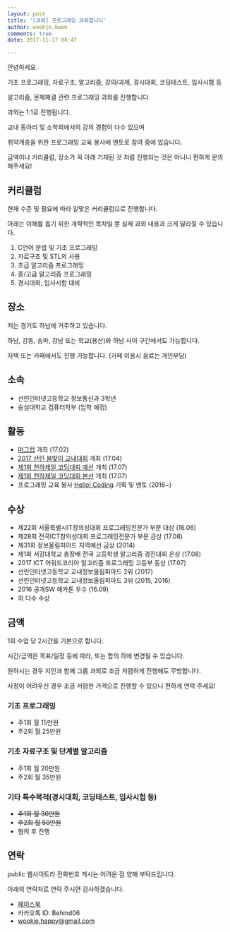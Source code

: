 ```yaml
---
layout: post
title: '[과외] 프로그래밍 과외합니다'
author: wookje.kwon
comments: true
date: 2017-11-17 08:47

---
```


안녕하세요.

기초 프로그래밍, 자료구조, 알고리즘, 강의/과제, 경시대회, 코딩테스트, 입사시험 등

알고리즘, 문제해결 관련 프로그래밍 과외를 진행합니다. 

과외는 1:1로 진행됩니다.

교내 동아리 및 소학회에서의 강의 경험이 다수 있으며

취약계층을 위한 프로그래밍 교육 봉사에 멘토로 참여 중에 있습니다.

금액이나 커리큘럼, 장소가 꼭 아래 기재된 것 처럼 진행되는 것은 아니니 편하게 문의 해주세요!

## 커리큘럼

현재 수준 및 필요에 따라 알맞은 커리큘럼으로 진행합니다.

아래는 이해를 돕기 위한 개략적인 목차일 뿐 실제 과외 내용과 크게 달라질 수 있습니다.

1. C언어 문법 및 기초 프로그래밍
2. 자료구조 및 STL의 사용
3. 초급 알고리즘 프로그래밍
4. 중/고급 알고리즘 프로그래밍
5. 경시대회, 입사시험 대비

## 장소

저는 경기도 하남에 거주하고 있습니다.

하남, 강동, 송파, 강남 또는 학교(용산)와 하남 사이 구간에서도 가능합니다.

자택 또는 카페에서도 진행 가능합니다. (카페 이용시 음료는 개인부담)

## 소속

* 선린인터넷고등학교 정보통신과 3학년
* 숭실대학교 컴퓨터학부 (입학 예정)

## 활동

* [머그컵](https://www.acmicpc.net/contest/view/213) 개최 (17.02)
* [2017 선린 봄맞이 교내대회](https://www.acmicpc.net/contest/view/221) 개최 (17.04)
* [제1회 천하제일 코딩대회 예선](https://www.acmicpc.net/contest/view/241) 개최 (17.07)
* [제1회 천하제일 코딩대회 본선](https://www.acmicpc.net/contest/view/242) 개최 (17.07)
* 프로그래밍 교육 봉사 [Hello! Coding](http://hellocoding.io) 기획 및 멘토 (2016~)

## 수상

* 제22회 서울특별시IT창의성대회 프로그래밍전문가 부문 대상 (16.06)
* 제28회 전국ICT창의성대회 프로그래밍전문가 부문 금상 (17.08)
* 제31회 정보올림피아드 지역예선 금상 (2014)
* 제1회 서강대학교 총장배 전국 고등학생 알고리즘 경진대회 은상 (17.08)
* 2017 ICT 어워드코리아 알고리즘 프로그래밍 고등부 동상 (17.07)
* 선린인터넷고등학교 교내정보올림피아드 2위 (2017)
* 선린인터넷고등학교 교내정보올림피아드 3위 (2015, 2016)
* 2016 공개SW 해카톤 우수 (16.09)
* 외 다수 수상

## 금액

1회 수업 당 2시간을 기본으로 합니다.

시간/금액은 목표/일정 등에 따라, 또는 합의 하에 변경될 수 있습니다.

원하시는 경우 지인과 함께 그룹 과외로 조금 저렴하게 진행해도 무방합니다.

사정이 어려우신 경우 조금 저렴한 가격으로 진행할 수 있으니 편하게 연락 주세요!

### 기초 프로그래밍

* 주1회 월 15만원
* 주2회 월 25만원

### 기초 자료구조 및 단계별 알고리즘

* 주1회 월 20만원
* 주2회 월 35만원

### 기타 특수목적(경시대회, 코딩테스트, 입사시험 등)

* ~~주1회 월 30만원~~
* ~~주2회 월 50만원~~
* 협의 후 진행

## 연락

public 웹사이트라 전화번호 게시는 어려운 점 양해 부탁드립니다.

아래의 연락처로 연락 주시면 감사하겠습니다.

* [페이스북](https://www.facebook.com/profile.php?id=100008317802738)
* 카카오톡 ID: Behind06
* [wookje.happy@gmail.com](wookje.happy@gmail.com)